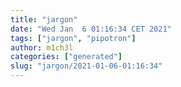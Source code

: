 ```yaml
---
title: "jargon"
date: "Wed Jan  6 01:16:34 CET 2021"
tags: ["jargon", "pipotron"]
author: m1ch3l
categories: ["generated"]
slug: "jargon/2021-01-06-01:16:34"
---
```



